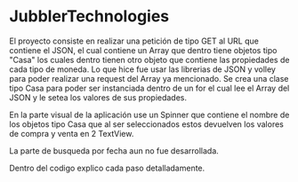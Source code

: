 # JubblerTechnologies

El proyecto consiste en realizar una petición de tipo GET al URL que contiene el JSON, 
el cual contiene un Array que dentro tiene objetos tipo "Casa" los cuales dentro tienen 
otro objeto que contiene las propiedades de cada tipo de moneda. Lo que hice fue usar las 
librerias de JSON y volley para poder realizar una request del Array ya mencionado. Se crea una clase tipo
Casa para poder ser instanciada dentro de un for el cual lee el Array del JSON y le setea los valores
de sus propiedades. 

En la parte visual de la aplicación use un Spinner que contiene el nombre de los objetos tipo Casa
que al ser seleccionados estos devuelven los valores de compra y venta en 2 TextView.

La parte de busqueda por fecha aun no fue desarrollada.

Dentro del codigo explico cada paso detalladamente.


